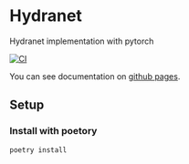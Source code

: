 # Hydranet

Hydranet implementation with pytorch

[![CI](https://github.com/hakuturu583/hydranet/actions/workflows/ci.yaml/badge.svg)](https://github.com/hakuturu583/hydranet/actions/workflows/ci.yaml)

You can see documentation on [github pages](https://hakuturu583.github.io/hydranet/).

## Setup
### Install with poetory

```
poetry install
```